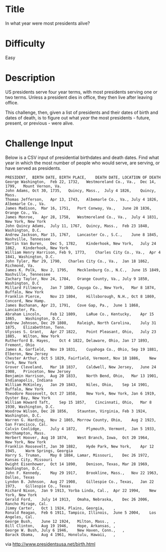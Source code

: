 # Title

In what year were most presidents alive?

# Difficulty

Easy

# Description

US presidents serve four year terms, with most presidents serving one or two terms. Unless a president dies in office, they then live after leaving office. 

This challenge, then, given a list of presidents and their dates of birth and dates of death, is to figure out what *year* the most presidents - future, present, or previous - were alive. 

# Challenge Input

Below is a CSV input of presidential birthdates and death dates. Find what year in which the most number of people who would serve, are serving, or have served as presidents. 

    PRESIDENT,	BIRTH DATE,	BIRTH PLACE,	DEATH DATE,	LOCATION OF DEATH
    George Washington,	Feb 22, 1732,	Westmoreland Co., Va.,	Dec 14, 1799,	Mount Vernon, Va.
    John Adams,	Oct 30, 1735,	Quincy, Mass.,	July 4 1826,	Quincy, Mass.
    Thomas Jefferson,	Apr 13, 1743,	Albemarle Co., Va.,	July 4 1826,	Albemarle Co., Va.
    James Madison,	Mar 16, 1751,	Port Conway, Va.,	June 28 1836,	Orange Co., Va.
    James Monroe,	Apr 28, 1758,	Westmoreland Co., Va.,	July 4 1831,	New York, New York
    John Quincy Adams,	July 11, 1767,	Quincy, Mass.,	Feb 23 1848,	Washington, D.C.
    Andrew Jackson,	Mar 15, 1767,	Lancaster Co., S.C.,	June 8 1845,	Nashville, Tennessee
    Martin Van Buren,	Dec 5, 1782,	Kinderhook, New York,	July 24 1862,	Kinderhook, New York
    William Henry Harrison,	Feb 9, 1773,	Charles City Co., Va.,	Apr 4 1841,	Washington, D.C.
    John Tyler,	Mar 29, 1790,	Charles City Co., Va.,	Jan 18 1862,	Richmond, Va.
    James K. Polk,	Nov 2, 1795,	Mecklenburg Co., N.C.,	June 15 1849,	Nashville, Tennessee
    Zachary Taylor,	Nov 24, 1784,	Orange County, Va.,	July 9 1850,	Washington, D.C
    Millard Fillmore,	Jan 7 1800,	Cayuga Co., New York,	Mar 8 1874,	Buffalo, New York
    Franklin Pierce,	Nov 23 1804,	Hillsborough, N.H.,	Oct 8 1869,	Concord, New Hamp.
    James Buchanan,	Apr 23, 1791,	Cove Gap, Pa.,	June 1 1868,	Lancaster, Pa.
    Abraham Lincoln,	Feb 12 1809,	LaRue Co., Kentucky,	Apr 15 1865,	Washington, D.C.
    Andrew Johnson,	Dec 29 1808,	Raleigh, North Carolina,	July 31 1875,	Elizabethton, Tenn.
    Ulysses S. Grant,	Apr 27 1822,	Point Pleasant, Ohio,	July 23 1885,	Wilton, New York
    Rutherford B. Hayes,	Oct 4 1822,	Delaware, Ohio,	Jan 17 1893,	Fremont, Ohio
    James A. Garfield,	Nov 19 1831,	Cuyahoga Co., Ohio,	Sep 19 1881,	Elberon, New Jersey
    Chester Arthur,	Oct 5 1829,	Fairfield, Vermont,	Nov 18 1886,	New York, New York
    Grover Cleveland,	Mar 18 1837,	Caldwell, New Jersey,	June 24 1908,	Princeton, New Jersey
    Benjamin Harrison,	Aug 20 1833,	North Bend, Ohio,	Mar 13 1901,	Indianapolis, Indiana
    William McKinley,	Jan 29 1843,	Niles, Ohio,	Sep 14 1901,	Buffalo, New York
    Theodore Roosevelt,	Oct 27 1858,	New York, New York,	Jan 6 1919,	Oyster Bay, New York
    William Howard Taft,	Sep 15 1857,	Cincinnati, Ohio,	Mar 8 1930,	Washington, D.C.
    Woodrow Wilson,	Dec 28 1856,	Staunton, Virginia,	Feb 3 1924,	Washington, D.C.
    Warren G. Harding,	Nov 2 1865,	Morrow County, Ohio,	Aug 2 1923,	San Francisco, Cal.
    Calvin Coolidge,	July 4 1872,	Plymouth, Vermont,	Jan 5 1933,	Northampton, Mass.
    Herbert Hoover,	Aug 10 1874,	West Branch, Iowa,	Oct 20 1964,	New York, New York
    Franklin Roosevelt,	Jan 30 1882,	Hyde Park, New York,	Apr 12 1945,	Warm Springs, Georgia
    Harry S. Truman,	May 8 1884,	Lamar, Missouri,	Dec 26 1972,	Kansas City, Missouri
    Dwight Eisenhower,	Oct 14 1890,	Denison, Texas,	Mar 28 1969,	Washington, D.C.
    John F. Kennedy,	May 29 1917,	Brookline, Mass.,	Nov 22 1963,	Dallas, Texas
    Lyndon B. Johnson,	Aug 27 1908,	Gillespie Co., Texas,	Jan 22 1973,	Gillespie Co., Texas
    Richard Nixon,	Jan 9 1913,	Yorba Linda, Cal.,	Apr 22 1994,	New York, New York
    Gerald Ford,	July 14 1913,	Omaha, Nebraska,	Dec 26 2006,	Rancho Mirage, Cal.
    Jimmy Carter,	Oct 1 1924,	Plains, Georgia,	,	
    Ronald Reagan,	Feb 6 1911,	Tampico, Illinois,	June 5 2004,	Los Angeles, Cal.
    George Bush,	June 12 1924,	Milton, Mass.,	,	
    Bill Clinton,	Aug 19 1946,	Hope, Arkansas,	,	
    George W. Bush,	July 6 1946,	New Haven, Conn.,	,	
    Barack Obama,	Aug 4 1961,	Honolulu, Hawaii,	,

via http://www.presidentsusa.net/birth.html
